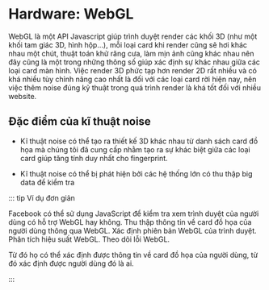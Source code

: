 # Hardware: WebGL

WebGL là một API Javascript giúp trình duyệt render các khối 3D (như một khối tam giác 3D, hình hộp…), mỗi loại card khi render cũng sẽ hơi khác nhau một chút, thuật toán khử răng cưa, làm mịn ảnh cũng khác nhau nên đây cũng là một trong những thông số giúp xác định sự khác nhau giữa các loại card màn hình. Việc render 3D phức tạp hơn render 2D rất nhiều và có khá nhiều tùy chỉnh nâng cao nhất là đối với các loại card rời hiện nay, nên việc thêm noise đúng kỹ thuật trong quá trình render là khá tốt đối với nhiều website.

## Đặc điểm của kĩ thuật noise

- Kĩ thuật noise có thể tạo ra thiết kế 3D khác nhau từ danh sách card đồ họa mà chúng tôi đã cung cấp nhằm tạo ra sự khác biệt giữa các loại card giúp tăng tính duy nhất cho fingerprint.

- Kĩ thuật noise có thể bị phát hiện bởi các hệ thống lớn có thu thập big data để kiểm tra

::: tip Ví dụ đơn giản

Facebook có thể sử dụng JavaScript để kiểm tra xem trình duyệt của người dùng có hỗ trợ WebGL hay không. Thu thập thông tin về card đồ họa của người dùng thông qua WebGL. Xác định phiên bản WebGL của trình duyệt. Phân tích hiệu suất WebGL. Theo dõi lỗi WebGL.

Từ đó họ có thể xác định được thông tin về card đồ họa của người dùng, từ đó xác định được người dùng đó là ai.

:::
